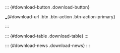 
::: {#download-button .download-button}
<div>

[\_](_ "Download Quarto"){#download-url .btn .btn-action .btn-action-primary}

</div>
:::

::: {#download-table .download-table}
:::

::: {#download-news .download-news}
:::
